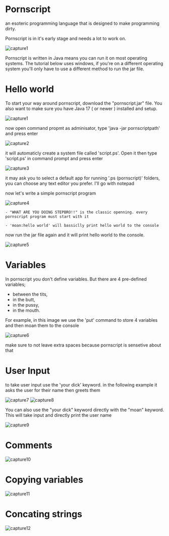 # Pornscript

an esoteric programming language that is designed to make programming dirty.

Pornscript is in it's early stage and needs a lot to work on.

![capture1](https://user-images.githubusercontent.com/109735783/185616635-7129f29b-8ed5-4c08-903f-82047d8c66be.PNG)


Pornscript is written in Java means you can run it on most operating systems. The tutorial below uses windows, if you're on a different operating system you'll only have to use a different method to run the jar file.

# Hello world

To start your way around pornscript, download the "pornscript.jar" file. You also want to make sure you have Java 17 ( or newer ) installed and setup.

![capture1](https://user-images.githubusercontent.com/109735783/185615388-21d03cc0-edfd-4449-b6cb-95bc1d137890.PNG)


now open command propmt as adminisator, type 'java -jar pornscriptpath' and press enter
  
![capture2](https://user-images.githubusercontent.com/109735783/185615405-62a754cc-effa-4ad0-8234-50966fe96eb3.PNG)


it will automaticly create a system file called 'script.ps'. Open it then type 'script.ps' in command prompt and press enter
	
![capture3](https://user-images.githubusercontent.com/109735783/185615434-dba9f79f-a6f8-4529-93d7-87fb6bea1c89.PNG)

	
it may ask you to select a default app for running '.ps (pornscript)' folders, you can choose any text editor you prefer. I'll go with notepad
	
now let's write a simple pornscript program
	
![capture4](https://user-images.githubusercontent.com/109735783/185615444-b1c6c021-ba0c-479c-94b0-ca678932265f.PNG)


	- "WHAT ARE YOU DOING STEPBRO!!" is the classic openning. every pornscript program must start with it
	
	- 'moan:hello world' will bassiclly print hello world to the console
	
now run the jar file again and it will print hello world to the console.
	
![capture5](https://user-images.githubusercontent.com/109735783/185615527-9b47c71f-cf66-4c2f-822a-d78a0fc389ce.PNG)

# Variables
	
In pornscript you don't define variables. But there are 4 pre-defined variables;
* between the tits,
* in the butt,
* in the pussy,
* in the mouth.
	
For example, in this image we use the 'put' command to store 4 variables and then moan them to the console

![capture6](https://user-images.githubusercontent.com/109735783/185618185-33cb10b4-df68-4424-ae10-fd8b7397883d.PNG)

make sure to not leave extra spaces because pornscript is sensetive about that
	
# User Input
	
to take user input use the 'your dick' keyword. in the following example it asks the user for their name then greets them
	
![capture7](https://user-images.githubusercontent.com/109735783/185734580-29a47dfc-65c9-42e7-8ec1-2a6117d9f92f.PNG)
![capture8](https://user-images.githubusercontent.com/109735783/185734582-26d27132-500c-4f4f-b58c-cdce2d58e1d7.PNG)


You can also use the "your dick" keyword directly with the "moan" keyword. This will take input and directly print the user name

![capture9](https://user-images.githubusercontent.com/109735783/185734599-4c17a0fb-cbe6-478e-896a-b582917a2f83.PNG)

	
# Comments

![capture10](https://user-images.githubusercontent.com/109735783/185734619-15f3c316-d7a4-49bb-8401-faf84882aaf8.PNG)

# Copying variables

![capture11](https://user-images.githubusercontent.com/109735783/185745831-50e291c3-7e9d-4fa4-b65e-913d206f2a67.PNG)

# Concating strings

![capture12](https://user-images.githubusercontent.com/109735783/185745844-54d8ba9f-f6b7-4ad0-b032-0c358bd4564e.PNG)

